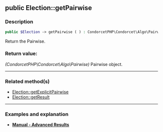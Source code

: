 ## public Election::getPairwise

### Description    

```php
public $Election -> getPairwise ( ) : CondorcetPHP\Condorcet\Algo\Pairwise
```

Return the Pairwise.
    

### Return value:   

*(CondorcetPHP\Condorcet\Algo\Pairwise)* Pairwise object.


---------------------------------------

### Related method(s)      

* [Election::getExplicitPairwise](../Election%20Class/public%20Election--getExplicitPairwise.md)    
* [Election::getResult](../Election%20Class/public%20Election--getResult.md)    

---------------------------------------

### Examples and explanation

* **[Manual - Advanced Results](https://github.com/julien-boudry/Condorcet/wiki/II-%23-C.-Result-%23-4.-Advanced-Results-Management)**    
